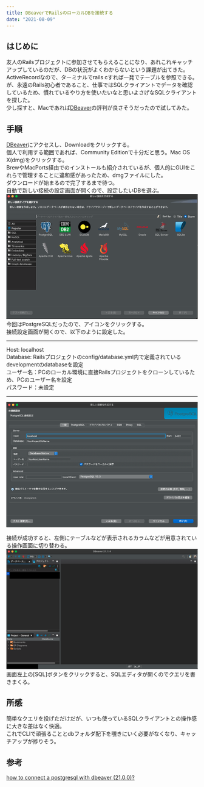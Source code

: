 ```yaml
---
title: DBeaverでRailsのローカルDBを接続する
date: "2021-08-09"
---
```


## はじめに

友人のRailsプロジェクトに参加させてもらえることになり、あれこれキャッチアップしているのだが、DBの状況がよくわからないという課題が出てきた。</br>
ActiveRecordなので、ターミナルでrails cすれば一発でテーブルを参照できる。</br>
が、永遠のRails初心者であること、仕事ではSQLクライアントでデータを確認しているため、慣れているやり方を使いたいなと思いよさげなSQLクライアントを探した。</br>
少し探すと、Macであれば[DBeaver](https://dbeaver.io/)の評判が良さそうだったので試してみた。</br>

## 手順

[DBeaver](https://dbeaver.io/)にアクセスし、Downloadをクリックする。</br>
個人で利用する範囲であれば、Community Editionで十分だと思う。Mac OS X(dmg)をクリックする。</br>
BrewやMacPorts経由でのインストールも紹介されているが、個人的にGUIをこれらで管理することに違和感があったため、dmgファイルにした。</br>
ダウンロードが始まるので完了するまで待つ。</br>
自動で新しい接続の設定画面が開くので、設定したいDBを選ぶ。</br>
![img](../../assets/img/db_selected.jpg)
今回はPostgreSQLだったので、アイコンをクリックする。</br>
接続設定画面が開くので、以下のように設定した。</br>

---

Host: localhost</br>
Database: Railsプロジェクトのconfig/database.yml内で定義されているdevelopmentのdatabaseを設定</br>
ユーザー名：PCのローカル環境に直接Railsプロジェクトをクローンしているため、PCのユーザー名を設定</br>
パスワード：未設定

---

![img](../../assets/img/db_connection_settings.jpg)

接続が成功すると、左側にテーブルなどが表示されるカラムなどが用意されている操作画面に切り替わる。</br>
![img](../../assets/img/db_connection_succeed.jpg)
画面左上の[SQL]ボタンをクリックすると、SQLエディタが開くのでクエリを書きまくる。</br>

## 所感

簡単なクエリを投げただけだが、いつも使っているSQLクライアントとの操作感に大きな差はなく快適。</br>
これでCLIで頑張ることとdbフォルダ配下を覗きにいく必要がなくなり、キャッチアップが捗りそう。</br>

## 参考

[how to connect a postgresql with dbeaver (21.0.0)?](https://stackoverflow.com/questions/66515630/how-to-connect-a-postgresql-with-dbeaver-21-0-0)
